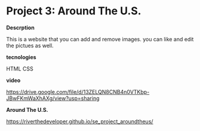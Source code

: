 # Project 3: Around The U.S.

**Descrption**

This is a website that you can add and remove images. you can like and edit the pictues as well.

**tecnologies**

HTML
CSS

**video**

https://drive.google.com/file/d/13ZELQN8CNB4n0VTKbp-JBwFKmWaXhAXg/view?usp=sharing

**Around The U.S.**

https://riverthedeveloper.github.io/se_project_aroundtheus/
